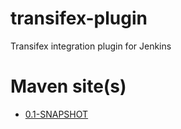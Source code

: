 transifex-plugin
================

Transifex integration plugin for Jenkins


Maven site(s)
=============
* [0.1-SNAPSHOT](http://jenkinsci.github.io/transifex-plugin/site/0.1-SNAPSHOT/)
